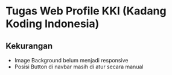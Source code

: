 # Tugas Web Profile KKI (Kadang Koding Indonesia)
## Kekurangan
- Image Background belum menjadi responsive
- Posisi Button di navbar masih di atur secara manual

